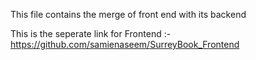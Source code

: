 This file contains the merge of front end with its backend 

This is the seperate link for Frontend :- https://github.com/samienaseem/SurreyBook_Frontend
